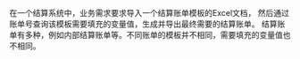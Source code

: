 在一个结算系统中，业务需求要求导入一个结算账单模板的Excel文档，
然后通过账单号查询该模板需要填充的变量值，生成并导出最终需要的结算账单。
结算账单有多种，例如内部结算账单等。不同账单的模板并不相同，需要填充的变量值也不相同。